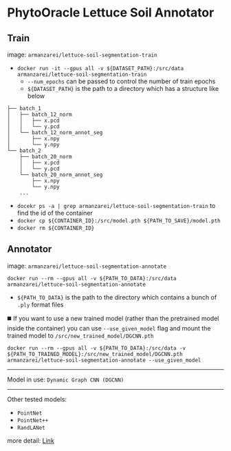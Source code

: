 # PhytoOracle Lettuce Soil Annotator

## Train
image: `armanzarei/lettuce-soil-segmentation-train`
- `docker run -it --gpus all -v ${DATASET_PATH}:/src/data armanzarei/lettuce-soil-segmentation-train`
  - `--num_epochs` can be passed to control the number of train epochs
  - `${DATASET_PATH}` is the path to a directory which has a structure like below
```
├── batch_1
│   ├── batch_12_norm
│   │   ├── x.pcd
│   │   └── y.pcd
│   └── batch_12_norm_annot_seg
│       ├── x.npy
│       └── y.npy
└── batch_2
    ├── batch_20_norm
    │   ├── x.pcd
    │   └── y.pcd
    └── batch_20_norm_annot_seg
        ├── x.npy 
        └── y.npy
    ...
```
- `docekr ps -a | grep armanzarei/lettuce-soil-segmentation-train` to find the id of the container
- `docker cp ${CONTAINER_ID}:/src/model.pth ${PATH_TO_SAVE}/model.pth`
- `docker rm ${CONTAINER_ID}`

## Annotator
image: `armanzarei/lettuce-soil-segmentation-annotate`

`docker run --rm --gpus all -v ${PATH_TO_DATA}:/src/data armanzarei/lettuce-soil-segmentation-annotate`
- `${PATH_TO_DATA}` is the path to the directory which contains a bunch of `.ply` format files

:black_medium_square: If you want to use a new trained model (rather than the pretrained model inside the container) you can use `--use_given_model` flag and mount the trained model to `/src/new_trained_model/DGCNN.pth`

`docker run --rm --gpus all -v ${PATH_TO_DATA}:/src/data -v ${PATH_TO_TRAINED_MODEL}:/src/new_trained_model/DGCNN.pth armanzarei/lettuce-soil-segmentation-annotate --use_given_model`


---

Model in use: `Dynamic Graph CNN (DGCNN)`

---

Other tested models: 
  - `PointNet`
  - `PointNet++`
  - `RandLANet` 

more detail: [Link](https://github.com/ArmanZarei/3D_Lettuce_Soil_Segmentation)

